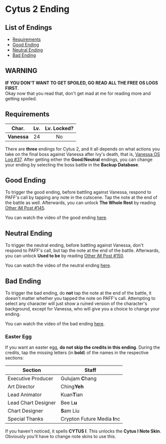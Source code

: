 # Cytus 2 Ending

## List of Endings
- [Requirements](#requirements)
- [Good Ending](#good-ending)
- [Neutral Ending](#neutral-ending)
- [Bad Ending](#bad-ending)

## WARNING
**IF YOU DON'T WANT TO GET SPOILED, GO READ ALL THE FREE OS LOGS FIRST**.  
Okay now that you read that, don't get mad at me for reading more and
getting spoiled.

## Requirements
|   Char.   |Lv.|Lv. Locked?|
|-----------|:-:|:---------:|
|**Vanessa**|24 |    No     |

There are **three** endings for Cytus 2, and it all depends on what actions
you take on the final boss against Vanessa after Ivy's death, that is,
[Vanessa OS Log #37](./os_logs/Vanessa_OS.md#os-log-037).
After getting either the **Good**/**Neutral** endings, you can change
your ending by selecting the boss battle in the **Backup Database**.

## Good Ending
To trigger the good ending, before battling against Vanessa, respond to
PAFF's call by tapping any note in the cutscene. Tap the note at the end of
the battle as well. Afterwards, you can unlock **The Whole Rest** by reading
[Other iM Post #145](./im_posts/Other_iM.md#im-post-145).

You can watch the video of the good ending [here](https://youtu.be/XCF7z41jcn4).

## Neutral Ending
To trigger the neutral ending, before battling against Vanessa, don't respond to
PAFF's call, but tap the note at the end of the battle. Afterwards, you can unlock
**Used to be** by reading [Other iM Post #150](./im_posts/Other_iM.md#im-post-150).

You can watch the video of the neutral ending [here](https://youtu.be/4ijHIlPNSGo).

## Bad Ending
To trigger the bad ending, do **not** tap the note at the end of the battle, it
doesn't matter whether you tapped the note on PAFF's call. Attempting to select
any character will just show a ruined version of the character's background,
except for Vanessa, who will give you a choice to change your ending.

You can watch the video of the bad ending [here](https://youtu.be/_c0Cf_zOwBc).

### Easter Egg
If you want an easter egg, **do not skip the credits in this ending**.
During the credits, tap the missing letters (in **bold**) of the names
in the respective sections:

| Section             | Staff                        |
|---------------------|------------------------------|
| Executive Producer  | Gulujam **C**hang            |
| Art Director        | Ching**Yeh**                 |
| Lead Animator       | Kuan**T**ian                 |
| Lead Chart Designer | Bee L**u**                   |
| Chart Designer      | **S**am Liu                  |
| Special Thanks      | Crypton Future Media **I**nc |

If you haven't noticed, it spells **CYTUS I**. This unlocks the
**Cytus I Note Skin**. Obviously you'll have to change note skins to use this.
